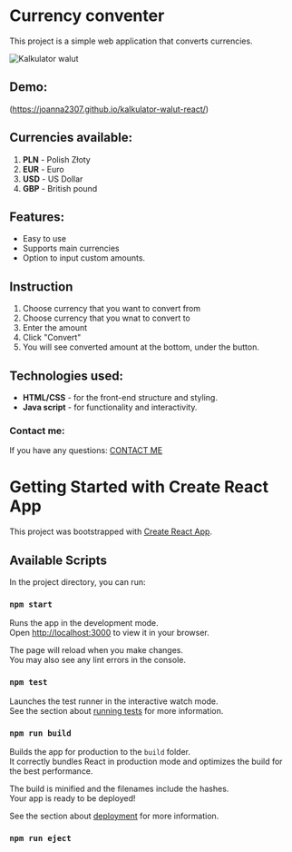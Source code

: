 # Currency conventer

This project is a simple web application that converts currencies.

![Kalkulator walut](https://i.postimg.cc/L5PxYCTR/screenreact.png)

## Demo:

(https://joanna2307.github.io/kalkulator-walut-react/)

## Currencies available:

1. **PLN** - Polish Złoty
2. **EUR** - Euro
3. **USD** - US Dollar
4. **GBP** - British pound

## Features:

- Easy to use
- Supports main currencies
- Option to input custom amounts.

## Instruction

1. Choose currency that you want to convert from
2. Choose currency that you wnat to convert to
3. Enter the amount
4. Click "Convert"
5. You will see converted amount at the bottom, under the button.

## Technologies used:

- **HTML/CSS** - for the front-end structure and styling.
- **Java script** - for functionality and interactivity.

### Contact me:

If you have any questions: [CONTACT ME](mailto:joanna.gorniak.00@gmail.com)

# Getting Started with Create React App

This project was bootstrapped with [Create React App](https://github.com/facebook/create-react-app).

## Available Scripts

In the project directory, you can run:

### `npm start`

Runs the app in the development mode.\
Open [http://localhost:3000](http://localhost:3000) to view it in your browser.

The page will reload when you make changes.\
You may also see any lint errors in the console.

### `npm test`

Launches the test runner in the interactive watch mode.\
See the section about [running tests](https://facebook.github.io/create-react-app/docs/running-tests) for more information.

### `npm run build`

Builds the app for production to the `build` folder.\
It correctly bundles React in production mode and optimizes the build for the best performance.

The build is minified and the filenames include the hashes.\
Your app is ready to be deployed!

See the section about [deployment](https://facebook.github.io/create-react-app/docs/deployment) for more information.

### `npm run eject`

